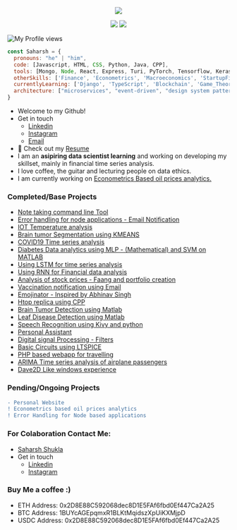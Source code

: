 <p align="center">
  <img src="https://media-exp1.licdn.com/dms/image/C4D16AQHm9LTkM-XGeA/profile-displaybackgroundimage-shrink_350_1400/0/1618151012314?e=1626307200&v=beta&t=d7SanAjm8srg9Z0intBqeT54PN07DFPzBcUpL6FptS8">
<p align="center">
  <img src="https://github-readme-streak-stats.herokuapp.com?user=shuklasaharsh&hide_border=true&fire=2389DD&ring=329BDD&theme=dark">
  <img src="https://github-readme-stats.vercel.app/api?username=shuklasaharsh&theme=dark&hide_border=true">
</p>

![My Profile views](https://komarev.com/ghpvc/?username=shuklasaharsh&color=grey&style=flat-square)

```javascript
const Saharsh = {
  pronouns: "he" | "him",
  code: [Javascript, HTML, CSS, Python, Java, CPP],
  tools: [Mongo, Node, React, Express, Turi, PyTorch, Tensorflow, Keras, SKlearn, Pandas, Plotly, SQL],
  otherSkills: ['Finance', 'Econometrics', 'Macroeconomics', 'StartupFinance', 'Music'],
  currentlyLearning: ['Django', 'TypeScript', 'Blockchain', 'Game_Theory'],
  architecture: ["microservices", "event-driven", "design system pattern", "distributed-systems"]
}
```


- Welcome to my Github!
- Get in touch 
  - [Linkedin](https://www.linkedin.com/in/saharsh-shukla-740118178/)
  - [Instagram](https://www.instagram.com/shuklasaharsh)
  - [Email](mailto:saharsh.shukla2018@vitstudent.ac.in?subject=Checked%20out%20your%20Github)
- :page_with_curl: Check out my [Resume](https://1drv.ms/b/s!Au5WUWjJBK66witUsxkTCUEn5Pmj?e=kNLt8u)
- I am an <b>asipiring data scientist learning</b> and working on developing my skillset, mainly in financial time series analysis.
- I love coffee, the guitar and lecturing people on data ethics.
- I am currently working on <a href="https://github.com/shuklasaharsh/Oil-Price-Analysis-Data">Econometrics Based oil prices analytics.</a>

### Completed/Base Projects
+ [Note taking command line Tool](https://github.com/shuklasaharsh/Notes-App)
+ [Error handling for node applications - Email Notification](https://github.com/shuklasaharsh/Error-Handling)
+ [IOT Temperature analysis](https://github.com/shuklasaharsh/IOT_Temperatur_ESP8266)
+ [Brain tumor Segmentation using KMEANS](https://github.com/shuklasaharsh/Brain-Tumor-detection-2)
+ [COVID19 Time series analysis](https://github.com/shuklasaharsh/COVID19)
+ [Diabetes Data analytics using MLP - (Mathematical) and SVM on MATLAB](https://github.com/shuklasaharsh/Diabetes-MLP)
+ [Using LSTM for time series analysis](https://github.com/shuklasaharsh/LSTM-NN-TSP)
+ [Using RNN for Financial data analysis](https://github.com/shuklasaharsh/RNN-TSP)
+ [Analysis of stock prices - Faang and portfolio creation](https://github.com/shuklasaharsh/Stock-Market)
+ [Vaccination notification using Email](https://github.com/shuklasaharsh/Vaccine-Notification)
+ [Emojinator - Inspired by Abhinav Singh](https://github.com/shuklasaharsh/tensor-emoji-python)
+ [Htop replica using CPP](https://github.com/shuklasaharsh/cpp-system-monitor)
+ [Brain Tumor Detection using Matlab](https://github.com/shuklasaharsh/Brain-Tumor-Detection)
+ [Leaf Disease Detection using Matlab](https://github.com/shuklasaharsh/Leaf-Classifier)
+ [Speech Recognition using Kivy and python](https://github.com/shuklasaharsh/Speech-App)
+ [Personal Assistant](https://github.com/shuklasaharsh/Personal-Assistant)
+ [Digital signal Processing - Filters](https://github.com/shuklasaharsh/DSP)
+ [Basic Circuits using LTSPICE](https://github.com/shuklasaharsh/LTSPICE-VLSI/)
+ [PHP based webapp for travelling](https://github.com/shuklasaharsh/Travel-Web-App)
+ [ARIMA Time series analysis of airplane passengers](https://github.com/shuklasaharsh/ARIMA-Time-Series)
+ [Dave2D Like windows experience](https://github.com/shuklasaharsh/Dave2D-Like-Windows)

 
 ### Pending/Ongoing Projects
 ``` diff
 - Personal Website
 ! Econometrics based oil prices analytics
 ! Error Handling for Node based applications
 ```
 
### For Colaboration Contact Me:
- [Saharsh Shukla](mailto:saharsh.shukla2018@vitstudent.ac.in?subject=Checked%20Out%20Your%20Github)
- Get in touch
  - [Linkedin](https://www.linkedin.com/in/saharsh-shukla-740118178/)
  - [Instagram](https://www.instagram.com/shuklasaharsh)

### Buy Me a coffee :)

- ETH Address: 0x2D8E88C592068dec8D1E5FAf6fbd0Ef447Ca2A25
- BTC Address: 1BUYcAGEpqmxR1BLKtMqidszXpUiKXMjpD
- USDC Address: 0x2D8E88C592068dec8D1E5FAf6fbd0Ef447Ca2A25

